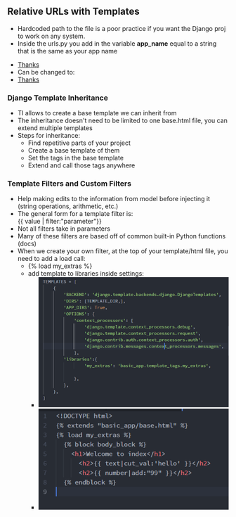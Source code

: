 ## Relative URLs with Templates
- Hardcoded path to the file is a poor practice if you want the Django proj to work on any system.
- Inside the urls.py you add in the variable **app_name** equal to a string that is the same as your app name
* <a href="basicapp/thankyou">Thanks</a>
* Can be changed to:
* <a href="{% url 'basicapp:thanku' %}">Thanks</a>

### Django Template Inheritance
- TI allows to create a base template we can inherit from
- The inheritance doesn't need to be limited to one base.html file, you can extend multiple templates
- Steps for inheritance:
  * Find repetitive parts of your project
  * Create a base template of them
  * Set the tags in the base template
  * Extend and call those tags anywhere

### Template Filters and Custom Filters
- Help making edits to the information from model before injecting it (string operations, arithmetic, etc.)
- The general form for a template filter is:  
{{ value | filter:"parameter"}}
- Not all filters take in parameters
- Many of these filters are based off of common built-in Python functions (docs)
- When we create your own filter, at the top of your template/html file, you need to add a load call:
  * {% load my_extras %}
  * add template to libraries inside settings:
    * ![temp](temp.PNG)
    * ![index](index.PNG)

